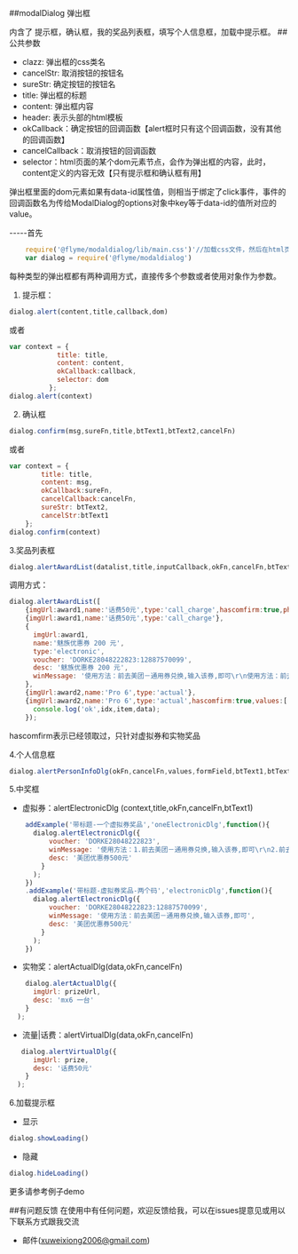 ##modalDialog 弹出框

内含了 提示框，确认框，我的奖品列表框，填写个人信息框，加载中提示框。
##公共参数

 * clazz: 弹出框的css类名
 * cancelStr: 取消按钮的按钮名
 * sureStr: 确定按钮的按钮名
 * title: 弹出框的标题
 * content: 弹出框内容
 * header: 表示头部的html模板
 * okCallback：确定按钮的回调函数【alert框时只有这个回调函数，没有其他的回调函数】
 * cancelCallback：取消按钮的回调函数
 * selector：html页面的某个dom元素节点，会作为弹出框的内容，此时，content定义的内容无效【只有提示框和确认框有用】

弹出框里面的dom元素如果有data-id属性值，则相当于绑定了click事件，事件的回调函数名为传给ModalDialog的options对象中key等于data-id的值所对应的value。

 -----首先
```javascript
    require('@flyme/modaldialog/lib/main.css')'//加载css文件，然后在html页面可引用
    var dialog = require('@flyme/modaldialog')
```

每种类型的弹出框都有两种调用方式，直接传多个参数或者使用对象作为参数。

1. 提示框：
```javascript
dialog.alert(content,title,callback,dom)
```
或者
```javascript
var context = {
            title: title,
            content: content,
            okCallback:callback,
            selector: dom
          };
dialog.alert(context)
```
2. 确认框

```javascript
dialog.confirm(msg,sureFn,title,btText1,btText2,cancelFn)
```
或者
```javascript
var context = {
        title: title,
        content: msg,
        okCallback:sureFn,
        cancelCallback:cancelFn,
        sureStr: btText2,
        cancelStr:btText1
    };
dialog.confirm(context)
```
3.奖品列表框
```javascript
dialog.alertAwardList(datalist,title,inputCallback,okFn,cancelFn,btText1,btText2)
```
调用方式：
```javascript
dialog.alertAwardList([
    {imgUrl:award1,name:'话费50元',type:'call_charge',hascomfirm:true,phone: '12312341234'},
    {imgUrl:award1,name:'话费50元',type:'call_charge'},
    {
      imgUrl:award1,
      name:'魅族优惠券 200 元',
      type:'electronic',
      voucher: 'DORKE28048222823:12887570099',
      desc: '魅族优惠券 200 元',
      winMessage: '使用方法：前去美团－通用券兑换,输入该券,即可\r\n使用方法：前去美团－通用券兑换,输入该券,即可'
    },
    {imgUrl:award2,name:'Pro 6',type:'actual'},
    {imgUrl:award2,name:'Pro 6',type:'actual',hascomfirm:true,values:['panda','1231234123','广东省珠海市666']}],(idx,item,data)=>{
      console.log('ok',idx,item,data);
    });
```
hascomfirm表示已经领取过，只针对虚拟券和实物奖品

4.个人信息框

```javascript
dialog.alertPersonInfoDlg(okFn,cancelFn,values,formField,btText1,btText2)
```
5.中奖框

* 虚拟券：alertElectronicDlg (context,title,okFn,cancelFn,btText1)

```javascript
    addExample('带标题-一个虚拟券奖品','oneElectronicDlg',function(){
      dialog.alertElectronicDlg({
          voucher: 'DORKE28048222823',
          winMessage: '使用方法：1.前去美团－通用券兑换,输入该券,即可\r\n2.前去美团－通用券兑换,
          desc: '美团优惠券500元'
        }
      );
    })
    .addExample('带标题-虚拟券奖品-两个码','electronicDlg',function(){
      dialog.alertElectronicDlg({
          voucher: 'DORKE28048222823:12887570099',
          winMessage: '使用方法：前去美团－通用券兑换,输入该券,即可',
          desc: '美团优惠券500元'
        }
      );
    })
```

* 实物奖：alertActualDlg(data,okFn,cancelFn)

```javascript
    dialog.alertActualDlg({
      imgUrl: prizeUrl,
      desc: 'mx6 一台'
    }
  );
```

* 流量|话费：alertVirtualDlg(data,okFn,cancelFn)
```javascript
   dialog.alertVirtualDlg({
      imgUrl: prize,
      desc: '话费50元'
    }
  );
```
6.加载提示框

* 显示
```javascript
dialog.showLoading()
```
* 隐藏
```javascript
dialog.hideLoading()
```
更多请参考例子demo

##有问题反馈
在使用中有任何问题，欢迎反馈给我，可以在issues提意见或用以下联系方式跟我交流

* 邮件(xuweixiong2006@gmail.com)
